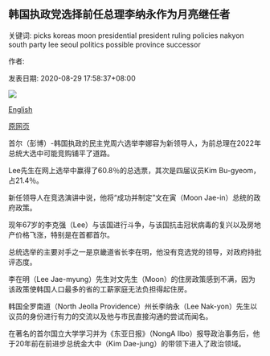 ## 韩国执政党选择前任总理李纳永作为月亮继任者

关键词: picks koreas moon presidential president ruling policies nakyon south party lee seoul politics possible province successor

作者: 

发表日期: 2020-08-29 17:58:37+08:00

![](https://www.straitstimes.com/sites/default/files/styles/x_large/public/articles/2020/08/29/hzlee0829.jpg?itok=tubjUDRu)

[English](South%20Korea%27s%20ruling%20party%20picks%20ex-PM%20Lee%20Nak-yon%20as%20possible%20Moon%20successor.md)

[原网页](https://www.straitstimes.com/asia/east-asia/south-koreas-ruling-party-picks-ex-pm-lee-nak-yon-as-possible-moon-successor)

首尔（彭博）-韩国执政的民主党周六选举李娜容为新领导人，为前总理在2022年总统大选中可能竞购铺平了道路。

Lee先生在网上选举中赢得了60.8％的总选票，其次是四届议员Kim Bu-gyeom，占21.4％。

新任领导人在竞选演讲中说，他将“成功并制定”文在寅（Moon Jae-in）总统的政府政策。

现年67岁的李克强（Lee）与该国进行斗争，与该国抗击冠状病毒的复兴以及房地产价格飞涨，特别是在首都首尔。

总统选举的主要对手之一是京畿道省长李在明，他没有竞选党的领导，对政府持批评态度。

李在明（Lee Jae-myung）先生对文先生（Moon）的住房政策感到不满，因为该政策使韩国人口最多的省的工薪家庭无法负担得起住房。

韩国全罗南道（North Jeolla Providence）州长李纳永（Lee Nak-yon）先生以议员的身份进行有力的交流以及他与市民直接沟通的尝试而闻名。

在著名的首尔国立大学学习并为《东亚日报》（NongA Ilbo）报导政治事务后，他于20年前在前进步总统金大中（Kim Dae-jung）的带领下进入了政治领域。